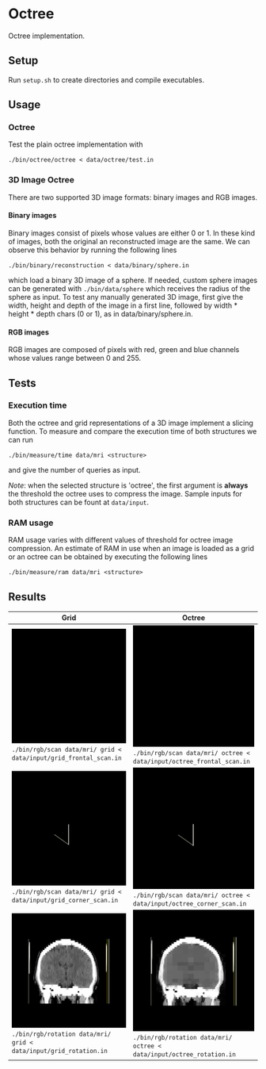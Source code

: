 # Octree

Octree implementation.

## Setup

Run `setup.sh` to create directories and compile executables.

## Usage

### Octree

Test the plain octree implementation with

```
./bin/octree/octree < data/octree/test.in
```

### 3D Image Octree

There are two supported 3D image formats: binary images and RGB images.

#### Binary images

Binary images consist of pixels whose values are either 0 or 1. In these kind of images, both the original an reconstructed image are the same. We can observe this behavior by running the following lines

```
./bin/binary/reconstruction < data/binary/sphere.in
```

which load a binary 3D image of a sphere. If needed, custom sphere images can be generated with `./bin/data/sphere` which receives the radius of the sphere as input. To test any manually generated 3D image, first give the width, height and depth of the image in a first line, followed by width \* height \* depth chars (0 or 1), as in data/binary/sphere.in.

#### RGB images

RGB images are composed of pixels with red, green and blue channels whose values range between 0 and 255. 

## Tests

### Execution time

Both the octree and grid representations of a 3D image implement a slicing function. To measure and compare the execution time of both structures we can run

```
./bin/measure/time data/mri <structure>
```

and give the number of queries as input.

_Note_: when the selected structure is 'octree', the first argument is **always** the threshold the octree uses to compress the image. Sample inputs for both structures can be fount at `data/input`.

### RAM usage

RAM usage varies with different values of threshold for octree image compression. An estimate of RAM in use when an image is loaded as a grid or an octree can be obtained by executing the following lines

```
./bin/measure/ram data/mri <structure>
```

## Results

| Grid | Octree |
| ---- | ------ |
| ![Grid frontal scan](docs/gif/grid_frontal_scan.gif)<br> `./bin/rgb/scan data/mri/ grid < data/input/grid_frontal_scan.in` | ![Grid corner scan](docs/gif/octree_frontal_scan.gif)<br> `./bin/rgb/scan data/mri/ octree < data/input/octree_frontal_scan.in` |
| ![Grid corner scan](docs/gif/grid_corner_scan.gif)<br> `./bin/rgb/scan data/mri/ grid < data/input/grid_corner_scan.in` | ![Octree corner scan](docs/gif/octree_corner_scan.gif)<br> `./bin/rgb/scan data/mri/ octree < data/input/octree_corner_scan.in` |
| ![Grid rotation](docs/gif/grid_rotation.gif)<br> `./bin/rgb/rotation data/mri/ grid < data/input/grid_rotation.in` | ![Octree rotation](docs/gif/octree_rotation.gif)<br> `./bin/rgb/rotation data/mri/ octree < data/input/octree_rotation.in` |
